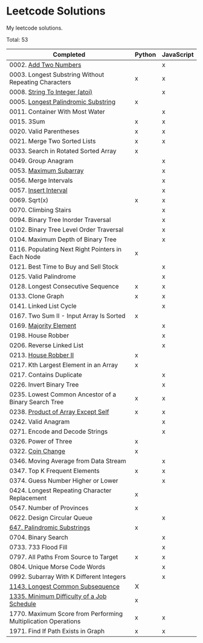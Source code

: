 # Leetcode Solutions

My leetcode solutions.

Total: 53

| Completed                                                                                                         | Python | JavaScript |
| ----------------------------------------------------------------------------------------------------------------- | ------ | ---------- |
| 0002. [Add Two Numbers](https://leetcode.com/problems/add-two-numbers/)                                           |        | x          |
| 0003. Longest Substring Without Repeating Characters                                                              | x      | x          |
| 0008. [String To Integer (atoi)](https://leetcode.com/problems/string-to-integer-atoi/)                           |        | x          |
| 0005. [Longest Palindromic Substring](https://leetcode.com/problems/longest-palindromic-substring/)               | x      |            |
| 0011. Container With Most Water                                                                                   |        | x          |
| 0015. 3Sum                                                                                                        | x      | x          |
| 0020. Valid Parentheses                                                                                           | x      | x          |
| 0021. Merge Two Sorted Lists                                                                                      | x      | x          |
| 0033. Search in Rotated Sorted Array                                                                              | x      |            |
| 0049. Group Anagram                                                                                               |        | x          |
| 0053. [Maximum Subarray](https://leetcode.com/problems/maximum-subarray/)                                         |        | x          |
| 0056. Merge Intervals                                                                                             |        | x          |
| 0057. [Insert Interval](https://leetcode.com/problems/insert-interval/)                                           |        | x          |
| 0069. Sqrt(x)                                                                                                     | x      | x          |
| 0070. Climbing Stairs                                                                                             |        | x          |
| 0094. Binary Tree Inorder Traversal                                                                               |        | x          |
| 0102. Binary Tree Level Order Traversal                                                                           |        | x          |
| 0104. Maximum Depth of Binary Tree                                                                                |        | x          |
| 0116. Populating Next Right Pointers in Each Node                                                                 | x      |            |
| 0121. Best Time to Buy and Sell Stock                                                                             |        | x          |
| 0125. Valid Palindrome                                                                                            |        | x          |
| 0128. Longest Consecutive Sequence                                                                                | x      | x          |
| 0133. Clone Graph                                                                                                 | x      | x          |
| 0141. Linked List Cycle                                                                                           |        | x          |
| 0167. Two Sum II - Input Array Is Sorted                                                                          | x      |            |
| 0169. [Majority Element](https://leetcode.com/problems/majority-element/)                                         |        | x          |
| 0198. House Robber                                                                                                |        | x          |
| 0206. Reverse Linked List                                                                                         |        | x          |
| 0213. [House Robber II](https://leetcode.com/problems/house-robber-ii/)                                           | x      |            |
| 0217. Kth Largest Element in an Array                                                                             | x      |            |
| 0217. Contains Duplicate                                                                                          |        | x          |
| 0226. Invert Binary Tree                                                                                          |        | x          |
| 0235. Lowest Common Ancestor of a Binary Search Tree                                                              | x      | x          |
| 0238. [Product of Array Except Self](https://leetcode.com/problems/product-of-array-except-self/)                 | x      | x          |
| 0242. Valid Anagram                                                                                               |        | x          |
| 0271. Encode and Decode Strings                                                                                   |        | x          |
| 0326. Power of Three                                                                                              | x      |            |
| 0322. [Coin Change](https://leetcode.com/problems/coin-change)                                                    | x      |            |
| 0346. Moving Average from Data Stream                                                                             |        | x          |
| 0347. Top K Frequent Elements                                                                                     | x      | x          |
| 0374. Guess Number Higher or Lower                                                                                |        | x          |
| 0424. Longest Repeating Character Replacement                                                                     | x      |            |
| 0547. Number of Provinces                                                                                         | x      |            |
| 0622. Design Circular Queue                                                                                       |        | x          |
| [647. Palindromic Substrings](https://leetcode.com/problems/palindromic-substrings/)                              | x      |            |
| 0704. Binary Search                                                                                               |        | x          |
| 0733. 733 Flood Fill                                                                                              |        | x          |
| 0797. All Paths From Source to Target                                                                             | x      | x          |
| 0804. Unique Morse Code Words                                                                                     |        | x          |
| 0992. Subarray With K Different Integers                                                                          |        | x          |
| [1143. Longest Common Subsequence](https://leetcode.com/problems/longest-common-subsequence/)                     | X      |            |
| [1335. Minimum Difficulty of a Job Schedule](https://leetcode.com/problems/minimum-difficulty-of-a-job-schedule/) | x      |            |
| 1770. Maximum Score from Performing Multiplication Operations                                                     | x      | x          |
| 1971. Find If Path Exists in Graph                                                                                | x      | x          |
